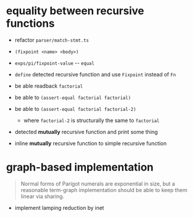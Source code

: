 # equality between recursive functions

- refactor `parser/match-stmt.ts`

- `(fixpoint <name> <body>)`
- `exps/pi/fixpoint-value` -- `equal`

- `define` detected recursive function and use `Fixpoint` instead of `Fn`

- be able readback `factorial`

- be able to `(assert-equal factorial factorial)`

- be able to `(assert-equal factorial factorial-2)`

  - where `factorial-2` is structurally the same to `factorial`

- detected **mutually** recursive function and print some thing

- inline **mutually** recursive function to simple recursive function

# graph-based implementation

> Normal forms of Parigot numerals are exponential in size,
> but a reasonable term-graph implementation
> should be able to keep them linear via sharing.

- implement lamping reduction by inet
